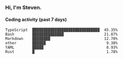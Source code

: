 ### Hi, I'm Steven.

#### Coding activity (past 7 days)
```
TypeScript  ▓▓▓▓▓▓▓▓▓▓▓▓▓▓▓▓▓▓▓▓▓▓▓▓▓▓▓▓▓▓  45.35%
Bash        ▓▓▓▓▓▓▓▓▓▓▓▓▓▓                  21.87%
Markdown    ▓▓▓▓▓▓▓▓                        12.70%
other       ▓▓▓▓▓▓                           9.38%
YAML        ▓▓▓▓▓                            8.93%
Rust        ▓                                1.78%
```

